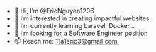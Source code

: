 - 👋 Hi, I’m @EricNguyen1206
- 👀 I’m interested in creating impactful websites
- 🌱 I’m currently learning Laravel, Docker...
- 💞️ I’m looking for a Software Engineer position
- 📫 Reach me: 11a1eric3@gmail.com

<!---
EricNguyen1206/EricNguyen1206 is a ✨ special ✨ repository because its `README.md` (this file) appears on your GitHub profile.
You can click the Preview link to take a look at your changes.
--->

